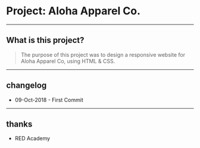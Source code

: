# Project: Aloha Apparel Co.

----
## What is this project?


> The purpose of this project was to design a responsive website for Aloha Apparel Co, using HTML & CSS.

----
## changelog
* 09-Oct-2018 - First Commit

----
## thanks
* RED Academy